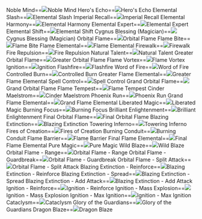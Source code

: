 Noble Mind==<img src="upload/mxd/Blaze_Wizard/Skill_Noble_Mind.png"/>Noble Mind
Hero's Echo==<img src="upload/mxd/Blaze_Wizard/Skill_Echo_of_Hero.png"/>Hero's Echo
Elemental Slash==<img src="upload/mxd/Blaze_Wizard/Skill_Elemental_Slash.png"/>Elemental Slash
Imperial Recall==<img src="upload/mxd/Blaze_Wizard/Skill_Imperial_Recall.png"/>Imperial Recall
Elemental Harmony==<img src="upload/mxd/Blaze_Wizard/Skill_Elemental_Harmony.png"/>Elemental Harmony
Elemental Expert==<img src="upload/mxd/Blaze_Wizard/Skill_Elemental_Expert.png"/>Elemental Expert
Elemental Shift==<img src="upload/mxd/Blaze_Wizard/Skill_Elemental_Shift.png"/>Elemental Shift
Cygnus Blessing (Magician)==<img src="upload/mxd/Blaze_Wizard/Skill_Cygnus_Blessing.png"/>Cygnus Blessing (Magician)
Orbital Flame==<img src="upload/mxd/Blaze_Wizard/Skill_Orbital_Flame.png"/>Orbital Flame
Flame Bite==<img src="upload/mxd/Blaze_Wizard/Skill_Flame_Bite.png"/>Flame Bite
Flame Elemental==<img src="upload/mxd/Blaze_Wizard/Skill_Flame_Elemental.png"/>Flame Elemental
Firewalk==<img src="upload/mxd/Blaze_Wizard/Skill_Firewalk.png"/>Firewalk
Fire Repulsion==<img src="upload/mxd/Blaze_Wizard/Skill_Fire_Repulsion.png"/>Fire Repulsion
Natural Talent==<img src="upload/mxd/Blaze_Wizard/Skill_Natural_Talent.png"/>Natural Talent
Greater Orbital Flame==<img src="upload/mxd/Blaze_Wizard/Skill_Greater_Orbital_Flame.png"/>Greater Orbital Flame
Flame Vortex==<img src="upload/mxd/Blaze_Wizard/Skill_Flame_Vortex.png"/>Flame Vortex
Ignition==<img src="upload/mxd/Blaze_Wizard/Skill_Ignition.png"/>Ignition
Flashfire==<img src="upload/mxd/Blaze_Wizard/Skill_Flashfire.png"/>Flashfire
Word of Fire==<img src="upload/mxd/Blaze_Wizard/Skill_Word_of_Fire.png"/>Word of Fire
Controlled Burn==<img src="upload/mxd/Blaze_Wizard/Skill_Controlled_Burn.png"/>Controlled Burn
Greater Flame Elemental==<img src="upload/mxd/Blaze_Wizard/Skill_Greater_Flame_Elemental.png"/>Greater Flame Elemental
Spell Control==<img src="upload/mxd/Blaze_Wizard/Skill_Spell_Control.png"/>Spell Control
Grand Orbital Flame==<img src="upload/mxd/Blaze_Wizard/Skill_Grand_Orbital_Flame.png"/>Grand Orbital Flame
Flame Tempest==<img src="upload/mxd/Blaze_Wizard/Skill_Flame_Tempest.png"/>Flame Tempest
Cinder Maelstrom==<img src="upload/mxd/Blaze_Wizard/Skill_Cinder_Maelstrom.png"/>Cinder Maelstrom
Phoenix Run==<img src="upload/mxd/Blaze_Wizard/Skill_Phoenix_Run.png"/>Phoenix Run
Grand Flame Elemental==<img src="upload/mxd/Blaze_Wizard/Skill_Grand_Flame_Elemental.png"/>Grand Flame Elemental
Liberated Magic==<img src="upload/mxd/Blaze_Wizard/Skill_Liberated_Magic.png"/>Liberated Magic
Burning Focus==<img src="upload/mxd/Blaze_Wizard/Skill_Burning_Focus.png"/>Burning Focus
Brilliant Enlightenment==<img src="upload/mxd/Blaze_Wizard/Skill_Brilliant_Enlightenment.png"/>Brilliant Enlightenment
Final Orbital Flame==<img src="upload/mxd/Blaze_Wizard/Skill_Final_Orbital_Flame.png"/>Final Orbital Flame
Blazing Extinction==<img src="upload/mxd/Blaze_Wizard/Skill_Blazing_Extinction.png"/>Blazing Extinction
Towering Inferno==<img src="upload/mxd/Blaze_Wizard/Skill_Towering_Inferno.png"/>Towering Inferno
Fires of Creation==<img src="upload/mxd/Blaze_Wizard/Skill_Fires_of_Creation.png"/>Fires of Creation
Burning Conduit==<img src="upload/mxd/Blaze_Wizard/Skill_Burning_Conduit.png"/>Burning Conduit
Flame Barrier==<img src="upload/mxd/Blaze_Wizard/Skill_Flame_Barrier.png"/>Flame Barrier
Final Flame Elemental==<img src="upload/mxd/Blaze_Wizard/Skill_Final_Flame_Elemental.png"/>Final Flame Elemental
Pure Magic==<img src="upload/mxd/Blaze_Wizard/Skill_Pure_Magic.png"/>Pure Magic
Wild Blaze==<img src="upload/mxd/Blaze_Wizard/Skill_Wild_Blaze.png"/>Wild Blaze
Orbital Flame \- Range==<img src="upload/mxd/Blaze_Wizard/Skill_Orbital_Flame_-_Range.png"/>Orbital Flame - Range
Orbital Flame \- Guardbreak==<img src="upload/mxd/Blaze_Wizard/Skill_Orbital_Flame_-_Guardbreak.png"/>Orbital Flame - Guardbreak
Orbital Flame \- Split Attack==<img src="upload/mxd/Blaze_Wizard/Skill_Orbital_Flame_-_Split_Attack.png"/>Orbital Flame - Split Attack
Blazing Extinction \- Reinforce==<img src="upload/mxd/Blaze_Wizard/Skill_Blazing_Extinction_-_Reinforce.png"/>Blazing Extinction - Reinforce
Blazing Extinction \- Spread==<img src="upload/mxd/Blaze_Wizard/Skill_Blazing_Extinction_-_Spread.png"/>Blazing Extinction - Spread
Blazing Extinction \- Add Attack==<img src="upload/mxd/Blaze_Wizard/Skill_Blazing_Extinction_-_Add_Attack.png"/>Blazing Extinction - Add Attack
Ignition \- Reinforce==<img src="upload/mxd/Blaze_Wizard/Skill_Ignition_-_Reinforce.png"/>Ignition - Reinforce
Ignition \- Mass Explosion==<img src="upload/mxd/Blaze_Wizard/Skill_Ignition_-_Mass_Explosion.png"/>Ignition - Mass Explosion
Ignition \- Max Ignition==<img src="upload/mxd/Blaze_Wizard/Skill_Ignition_-_Max_Ignition.png"/>Ignition - Max Ignition
Cataclysm==<img src="upload/mxd/Blaze_Wizard/Skill_Cataclysm.png"/>Cataclysm
Glory of the Guardians==<img src="upload/mxd/Blaze_Wizard/Skill_Glory_of_the_Guardians_(Blaze_Wizard).png"/>Glory of the Guardians
Dragon Blaze==<img src="upload/mxd/Blaze_Wizard/Skill_Dragon_Blaze_(Blaze_Wizard).png"/>Dragon Blaze
